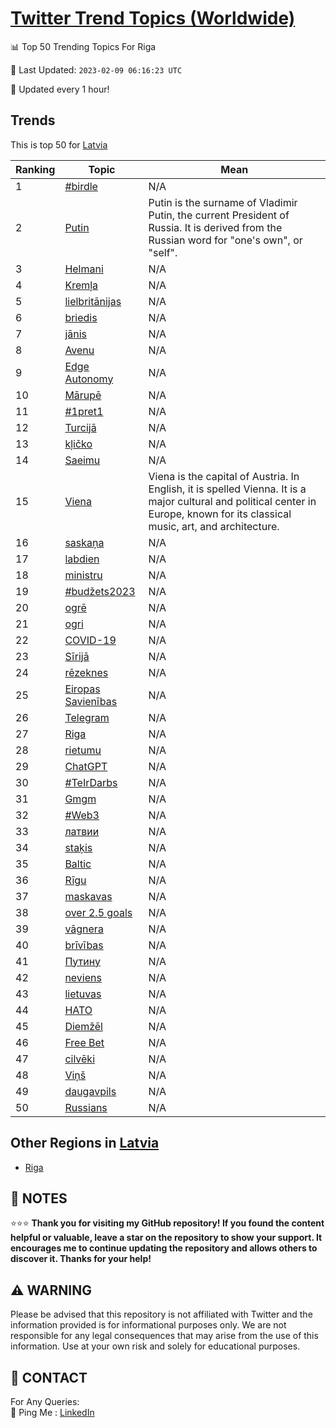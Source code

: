 [Twitter Trend Topics (Worldwide)](https://github.com/ErcinDedeoglu/Twitter-Trend-Topics)
==========


📊 Top 50 Trending Topics For Riga

📆 Last Updated: `2023-02-09 06:16:23 UTC`

🔧 Updated every 1 hour!


## Trends

This is top 50 for [Latvia](</Latvia>)

| Ranking | Topic | Mean |
| ------- | ------------ | ------------ |
| 1 | [#birdle](http://twitter.com/search?q=%23birdle) | N/A |
| 2 | [Putin](http://twitter.com/search?q=Putin) | Putin is the surname of Vladimir Putin, the current President of Russia. It is derived from the Russian word for "one's own", or "self". |
| 3 | [Helmani](http://twitter.com/search?q=Helmani) | N/A |
| 4 | [Kremļa](http://twitter.com/search?q=Krem%c4%bca) | N/A |
| 5 | [lielbritānijas](http://twitter.com/search?q=lielbrit%c4%81nijas) | N/A |
| 6 | [briedis](http://twitter.com/search?q=briedis) | N/A |
| 7 | [jānis](http://twitter.com/search?q=j%c4%81nis) | N/A |
| 8 | [Avenu](http://twitter.com/search?q=Avenu) | N/A |
| 9 | [Edge Autonomy](http://twitter.com/search?q=Edge+Autonomy) | N/A |
| 10 | [Mārupē](http://twitter.com/search?q=M%c4%81rup%c4%93) | N/A |
| 11 | [#1pret1](http://twitter.com/search?q=%231pret1) | N/A |
| 12 | [Turcijā](http://twitter.com/search?q=Turcij%c4%81) | N/A |
| 13 | [kļičko](http://twitter.com/search?q=k%c4%bci%c4%8dko) | N/A |
| 14 | [Saeimu](http://twitter.com/search?q=Saeimu) | N/A |
| 15 | [Viena](http://twitter.com/search?q=Viena) | Viena is the capital of Austria. In English, it is spelled Vienna. It is a major cultural and political center in Europe, known for its classical music, art, and architecture. |
| 16 | [saskaņa](http://twitter.com/search?q=saska%c5%86a) | N/A |
| 17 | [labdien](http://twitter.com/search?q=labdien) | N/A |
| 18 | [ministru](http://twitter.com/search?q=ministru) | N/A |
| 19 | [#budžets2023](http://twitter.com/search?q=%23bud%c5%beets2023) | N/A |
| 20 | [ogrē](http://twitter.com/search?q=ogr%c4%93) | N/A |
| 21 | [ogri](http://twitter.com/search?q=ogri) | N/A |
| 22 | [COVID-19](http://twitter.com/search?q=COVID-19) | N/A |
| 23 | [Sīrijā](http://twitter.com/search?q=S%c4%abrij%c4%81) | N/A |
| 24 | [rēzeknes](http://twitter.com/search?q=r%c4%93zeknes) | N/A |
| 25 | [Eiropas Savienības](http://twitter.com/search?q=Eiropas+Savien%c4%abbas) | N/A |
| 26 | [Telegram](http://twitter.com/search?q=Telegram) | N/A |
| 27 | [Riga](http://twitter.com/search?q=Riga) | N/A |
| 28 | [rietumu](http://twitter.com/search?q=rietumu) | N/A |
| 29 | [ChatGPT](http://twitter.com/search?q=ChatGPT) | N/A |
| 30 | [#TeIrDarbs](http://twitter.com/search?q=%23TeIrDarbs) | N/A |
| 31 | [Gmgm](http://twitter.com/search?q=Gmgm) | N/A |
| 32 | [#Web3](http://twitter.com/search?q=%23Web3) | N/A |
| 33 | [латвии](http://twitter.com/search?q=%d0%bb%d0%b0%d1%82%d0%b2%d0%b8%d0%b8) | N/A |
| 34 | [staķis](http://twitter.com/search?q=sta%c4%b7is) | N/A |
| 35 | [Baltic](http://twitter.com/search?q=Baltic) | N/A |
| 36 | [Rīgu](http://twitter.com/search?q=R%c4%abgu) | N/A |
| 37 | [maskavas](http://twitter.com/search?q=maskavas) | N/A |
| 38 | [over 2.5 goals](http://twitter.com/search?q=over+2.5+goals) | N/A |
| 39 | [vāgnera](http://twitter.com/search?q=v%c4%81gnera) | N/A |
| 40 | [brīvības](http://twitter.com/search?q=br%c4%abv%c4%abbas) | N/A |
| 41 | [Путину](http://twitter.com/search?q=%d0%9f%d1%83%d1%82%d0%b8%d0%bd%d1%83) | N/A |
| 42 | [neviens](http://twitter.com/search?q=neviens) | N/A |
| 43 | [lietuvas](http://twitter.com/search?q=lietuvas) | N/A |
| 44 | [НАТО](http://twitter.com/search?q=%d0%9d%d0%90%d0%a2%d0%9e) | N/A |
| 45 | [Diemžēl](http://twitter.com/search?q=Diem%c5%be%c4%93l) | N/A |
| 46 | [Free Bet](http://twitter.com/search?q=Free+Bet) | N/A |
| 47 | [cilvēki](http://twitter.com/search?q=cilv%c4%93ki) | N/A |
| 48 | [Viņš](http://twitter.com/search?q=Vi%c5%86%c5%a1) | N/A |
| 49 | [daugavpils](http://twitter.com/search?q=daugavpils) | N/A |
| 50 | [Russians](http://twitter.com/search?q=Russians) | N/A |



## Other Regions in [Latvia](</Latvia>)

* [Riga](</Latvia/Riga.md>)



## 📝 NOTES

⭐⭐⭐ **Thank you for visiting my GitHub repository! If you found the content helpful or valuable, leave a star on the repository to show your support. It encourages me to continue updating the repository and allows others to discover it. Thanks for your help!**


## ⚠️ WARNING

Please be advised that this repository is not affiliated with Twitter and the information provided is for informational purposes only. We are not responsible for any legal consequences that may arise from the use of this information. Use at your own risk and solely for educational purposes.


## 📨 CONTACT

 For Any Queries:  
            🏓 Ping Me : [LinkedIn](https://www.linkedin.com/in/ercindedeoglu/)
